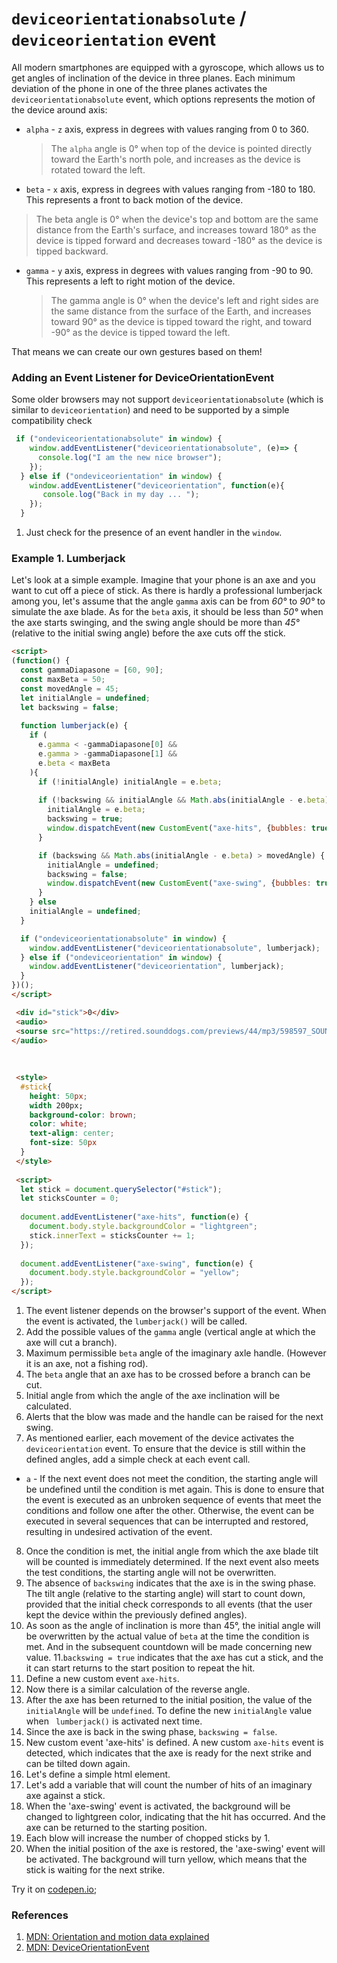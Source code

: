 # `deviceorientationabsolute` / `deviceorientation` event
All modern smartphones are equipped with a gyroscope, which allows us to get angles of inclination of the 
device in three planes. Each minimum deviation of the phone in one of the three planes activates the 
`deviceorientationabsolute` event, which options represents the motion of the device around axis: 
 * `alpha`  - `z` axis, express in degrees with values ranging from 0 to 360.
   > The `alpha` angle is 0° when top of the device is pointed directly toward the Earth's north pole,
   > and increases as the device is rotated toward the left.
 
 * `beta` - `x` axis, express in degrees with values ranging from -180 to 180. This represents a front to back 
    motion of the device.
  > The beta angle is 0° when the device's top and bottom are the same distance from the Earth's surface, and 
  > increases toward 180° as the device is tipped forward and decreases toward -180° as the device is tipped 
  backward.
  
 * `gamma` - `y` axis, express in degrees with values ranging from -90 to 90. This represents a left to right motion
  of the device.
   > The gamma angle is 0° when the device's left and right sides are the same distance from the surface of the Earth,
   >and increases toward 90° as the device is tipped toward the right, and toward -90° as the device is tipped toward
   >the left.

That means we can create our own gestures based on them! 

### Adding an Event Listener for DeviceOrientationEvent

Some older browsers may not support `deviceorientationabsolute` (which is similar to `deviceorientation`)
 and need to be supported by a simple compatibility check
 ```javascript
  if ("ondeviceorientationabsolute" in window) {                                 //[1]
     window.addEventListener("deviceorientationabsolute", (e)=> {
       console.log("I am the new nice browser");
     });
   } else if ("ondeviceorientation" in window) {                                 //[1]
     window.addEventListener("deviceorientation", function(e){
        console.log("Back in my day ... ");
     });  
   }
 ```
1. Just check for the presence of an event handler in the `window`.

### Example 1. Lumberjack
Let's look at a simple example. Imagine that your phone is an axe and you want to cut off a piece of stick.
As there is hardly a professional lumberjack among you, let's assume that the angle `gamma` axis can be from *60°*
to *90°* to simulate the axe blade. 
As for the `beta` axis, it should be less than *50°* when the axe starts swinging, and the swing angle should be more than *45°* 
(relative to the initial swing angle) before the axe cuts off the stick.

```html
<script>
(function() {
  const gammaDiapasone = [60, 90];                                                            //[2]
  const maxBeta = 50;                                                                         //[3]
  const movedAngle = 45;                                                                      //[4]
  let initialAngle = undefined;                                                               //[5]
  let backswing = false;                                                                      //[6]
               
  function lumberjack(e) {                                                                    //[1]
    if (                                                                                      //[7]
      e.gamma < -gammaDiapasone[0] &&               
      e.gamma > -gammaDiapasone[1] &&               
      e.beta < maxBeta              
    ){ 
      if (!initialAngle) initialAngle = e.beta;                                               //[8]
      
      if (!backswing && initialAngle && Math.abs(initialAngle - e.beta) > movedAngle) {       //[9]
        initialAngle = e.beta;                                                                //[10]
        backswing = true;                                                                     //[11]
        window.dispatchEvent(new CustomEvent("axe-hits", {bubbles: true, composed: true}));   //[12]                                                        //[15]
      }

      if (backswing && Math.abs(initialAngle - e.beta) > movedAngle) {                        //[13]
        initialAngle = undefined;                                                             //[14]
        backswing = false;                                                                    //[15]
        window.dispatchEvent(new CustomEvent("axe-swing", {bubbles: true, composed: true}));  //[16]
      }
    } else
    initialAngle = undefined;                                                                 //[7a]
  }

  if ("ondeviceorientationabsolute" in window) {                                              //[1]
    window.addEventListener("deviceorientationabsolute", lumberjack);
  } else if ("ondeviceorientation" in window) {
    window.addEventListener("deviceorientation", lumberjack);
  }
})();
</script>

 <div id="stick">0</div>                                                                      <!--[17]-->
 <audio>
 <sourse src="https://retired.sounddogs.com/previews/44/mp3/598597_SOUNDDOGS__ax.mp3" type="audio/mpeg"> 
</audio>
 
 
 
 <style>
  #stick{
    height: 50px;
    width 200px;
    background-color: brown;
    color: white;
    text-align: center;
    font-size: 50px
  }
 </style>
 
 <script>
  let stick = document.querySelector("#stick");                                               
  let sticksCounter = 0;                                                                      //[18]
   
  document.addEventListener("axe-hits", function(e) {                                        
    document.body.style.backgroundColor = "lightgreen";                                       //[19]
    stick.innerText = sticksCounter += 1;                                                     //[20]
  });
  
  document.addEventListener("axe-swing", function(e) {                                        
    document.body.style.backgroundColor = "yellow";                                           //[21]
  });
</script>
```
1. The event listener depends on the browser's support of the event. When the event is activated, the `lumberjack()` will
 be called.
2. Add the possible values of the `gamma` angle (vertical angle at which the axe will cut a branch).
3. Maximum permissible `beta` angle of the imaginary axle handle. (However it is an axe, not a fishing rod).
4. The `beta` angle that an axe has to be crossed before a branch can be cut.
5. Initial angle from which the angle of the axe inclination will be calculated. 
6. Alerts that the blow was made and the handle can be raised for the next swing.
7. As mentioned earlier, each movement of the device activates the `deviceorientation` event. To ensure that the device 
is still within the defined angles, add a simple check at each event call.
 * `a` - If the next event does not meet the condition, the starting angle will be undefined until the condition is met 
 again. This is done to ensure that the event is executed as an unbroken sequence of events that meet the conditions and
 follow one after the other.   Otherwise, the event can be executed in several sequences that can be interrupted and 
 restored, resulting in undesired activation of the event.
8. Once the condition is met, the initial angle from which the axe blade tilt will be counted is immediately determined.
 If the next event also meets the test conditions, the starting angle will not be overwritten.
9. The absence of `backswing` indicates that the axe is in the swing phase. The tilt angle (relative to the starting angle)
 will start to count down, provided that the initial check corresponds to all events (that the user kept the device 
 within the previously defined angles).
10. As soon as the angle of inclination is more than 45°, the initial angle will be overwritten by the actual value of 
`beta` at the time the condition is met. And in the subsequent countdown will be made concerning new value.
11.`backswing = true` indicates that the axe has cut a stick, and the it can start returns to the start position to repeat the hit.
12. Define a new custom event `axe-hits`.
13. Now there is a similar calculation of the reverse angle.
14. After the axe has been returned to the initial position, the value of the `initialAngle` will be `undefined`.
 To define the new `initialAngle` value when ` lumberjack()` is activated next time.
15. Since the axe is back in the swing phase, `backswing = false`.
16. New custom event 'axe-hits' is defined. A new custom `axe-hits` event is detected, which indicates that the axe is
 ready for the next strike and can be tilted down again.
17. Let's define a simple html element.
18. Let's add a variable that will count the number of hits of an imaginary axe against a stick.
19. When the 'axe-swing' event is activated, the background will be changed to lightgreen color, indicating that the hit 
has occurred. And the axe can be returned to the starting position.
20. Each blow will increase the number of chopped sticks by 1.
21. When the initial position of the axe is restored, the 'axe-swing' event will be activated. The background will 
turn yellow, which means that the stick is waiting for the next strike.


Try it on [codepen.io](https://s.codepen.io/Halochkin/debug/RmgbXj/xnMabNPXVgKr);
### References
1. [MDN: Orientation and motion data explained](https://developer.mozilla.org/en-US/docs/Web/Guide/Events/Orientation_and_motion_data_explained)
2. [MDN: DeviceOrientationEvent](https://developer.mozilla.org/en-US/docs/Web/API/DeviceOrientationEvent/DeviceOrientationEvent)

